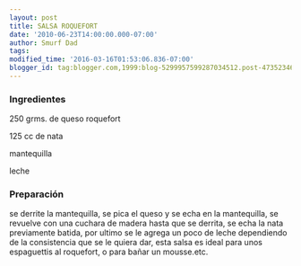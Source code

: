 ```yaml
---
layout: post
title: SALSA ROQUEFORT
date: '2010-06-23T14:00:00.000-07:00'
author: Smurf Dad
tags: 
modified_time: '2016-03-16T01:53:06.836-07:00'
blogger_id: tag:blogger.com,1999:blog-5299957599287034512.post-4735234659366237052
---
```


<h3>Ingredientes</h3>

250 grms. de queso roquefort

125 cc de nata

mantequilla

leche

<h3>Preparación</h3>

se derrite la mantequilla, se pica el queso y se echa en la mantequilla, se revuelve con una cuchara de madera hasta que se derrita, se echa la nata previamente batida, por ultimo se le agrega un poco de leche dependiendo de la consistencia que se le quiera dar, esta salsa es ideal para unos espaguettis al roquefort, o para bañar un mousse.etc.

